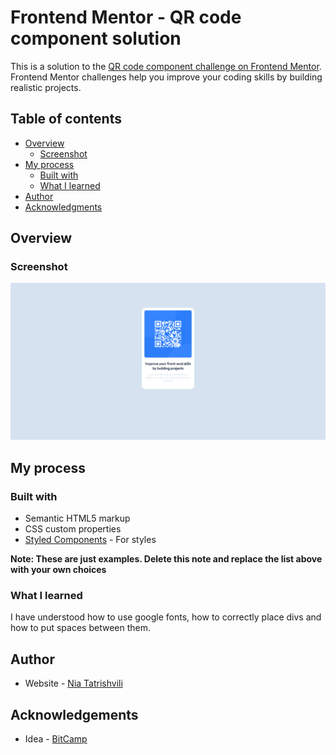 # Frontend Mentor - QR code component solution

This is a solution to the [QR code component challenge on Frontend Mentor](https://www.frontendmentor.io/challenges/qr-code-component-iux_sIO_H). Frontend Mentor challenges help you improve your coding skills by building realistic projects. 

## Table of contents

- [Overview](#overview)
  - [Screenshot](#screimage.pngenshot)
- [My process](#my-process)
  - [Built with](#built-with)
  - [What I learned](#what-i-learned)
- [Author](#author)
- [Acknowledgments](#acknowledgments)

## Overview

### Screenshot

![](./images/Screenshot.png)

## My process

### Built with

- Semantic HTML5 markup
- CSS custom properties
- [Styled Components](https://styled-components.com/) - For styles

**Note: These are just examples. Delete this note and replace the list above with your own choices**

### What I learned

I have understood how to use google fonts, how to correctly place divs and how to put spaces between them.

## Author

- Website - [Nia Tatrishvili](https://www.your-site.com)

## Acknowledgements

- Idea - [BitCamp](https://start.bitcamp.ge/)


